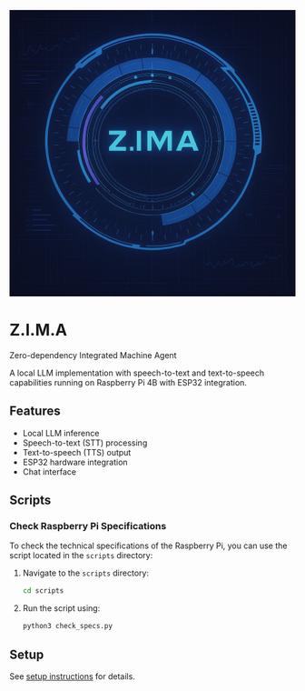 ![Z.I.M.A](assets/zima.png)
# Z.I.M.A 
Zero-dependency Integrated Machine Agent

A local LLM implementation with speech-to-text and text-to-speech capabilities running on Raspberry Pi 4B with ESP32 integration.

## Features

- Local LLM inference
- Speech-to-text (STT) processing
- Text-to-speech (TTS) output
- ESP32 hardware integration
- Chat interface

## Scripts

### Check Raspberry Pi Specifications

To check the technical specifications of the Raspberry Pi, you can use the script located in the `scripts` directory:

1. Navigate to the `scripts` directory:
   ```bash
   cd scripts
   ```
2. Run the script using:
   ```bash
   python3 check_specs.py
   ```

## Setup

See [setup instructions](docs/setup.md) for details.